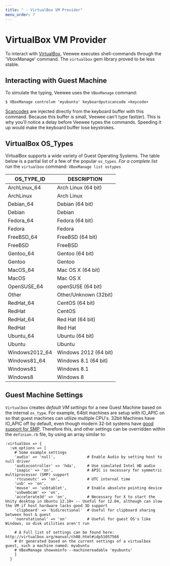 ```yaml
---
title: " - VirtualBox VM Provider"
menu_order: 7
---
```

# VirtualBox VM Provider

To interact with [VirtualBox](http://www.virtualbox.org/), Veewee
executes shell-commands through the 'VboxManage' command. The
`virtualbox` gem library proved to be less stable.

## Interacting with Guest Machine
To simulate the typing, Veewee uses the `VBoxManage` command:

`$ VBoxManage controlvm 'myubuntu' keyboardputscancode <keycode>`

[Scancodes](http://www.win.tue.nl/~aeb/linux/kbd/scancodes-1.html) are
injected directly
from the keyboard buffer with this command.  Because this buffer is
small, Veewee can't type fast(er). This is why you'll notice a delay
before Veewee types the commands. Speeding it up would make the keyboard
buffer lose keystrokes.

## VirtualBox OS_Types
VirtualBox supports a wide variety of Guest Operating Systems.  The
table below is a partial list of a few of the popular `os_types`.  *For
a complete list* run the `virtualbox` command: `VBoxManage list ostypes`

OS_TYPE_ID     | DESCRIPTION
-------------- | -------------------
ArchLinux_64   | Arch Linux (64 bit)
ArchLinux      | Arch Linux
Debian_64      | Debian (64 bit)
Debian         | Debian
Fedora_64      | Fedora (64 bit)
Fedora         | Fedora
FreeBSD_64     | FreeBSD (64 bit)
FreeBSD        | FreeBSD
Gentoo_64      | Gentoo (64 bit)
Gentoo         | Gentoo
MacOS_64       | Mac OS X (64 bit)
MacOS          | Mac OS X
OpenSUSE_64    | openSUSE (64 bit)
Other          | Other/Unknown (32bit)
RedHat_64      | CentOS (64 bit)
RedHat         | CentOS
RedHat_64      | Red Hat (64 bit)
RedHat         | Red Hat
Ubuntu_64      | Ubuntu (64 bit)
Ubuntu         | Ubuntu
Windows2012_64 | Windows 2012 (64 bit)
Windows81_64   | Windows 8.1 (64 bit)
Windows81      | Windows 8.1
Windows8       | Windows 8


## Guest Machine Settings
`Virtualbox` creates *default VM settings* for a new Guest Machine
based on the internal `os_type`.  For example, 64bit machines are setup
with IO_APIC on so that guest machines can utilize multiple CPU's. 32bit
Machines have IO_APIC off by default, even though modern 32-bit systems
have [good support for SMP](http://en.wikipedia.org/wiki/Intel_APIC_Architecture#Problems).
Therefore this, and other settings can be overridden within
the `definion.rb` file, by using an array similar to:

    :virtualbox => {
      :vm_options => [
        # Some example settings
        'audio' => 'null',              # Enable Audio by setting host to null driver
        'audiocontroller' => 'hda',     # Use simulated Intel HD audio
        'ioapic' => 'on',               # APIC is necessary for symmetric multiprocessor (SMP) support
        'rtcuseutc' => 'on',            # UTC internal time
        'usb' => 'on',
        'mouse' => 'usbtablet',         # Enable absolute pointing device
        'usbwebcam' => 'on',
        'accelerate3d' => 'on',         # Necessary for X to start the Unity desktop in Ubuntu 12.10+ -- Useful for 12.04, although can slow the VM if host hardware lacks good 3D support
        'clipboard' => 'bidirectional'  # Useful for clipboard sharing between host & guest
        'nonrotational' => 'on'         # Useful for guest OS's like Windows, so disk utilities aren't run

        # A Full list of settings can be found here: http://virtualbox.org/manual/ch08.html#idp51057568
        # Or generated based on the current settings of a virtualbox guest, such a machine named: myubuntu
        # VBoxManage showvminfo --machinereadable 'myubuntu'
        ]
      }

